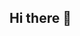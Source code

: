 ## Hi there 👋

<!--
**biaapedrosa/biaapedrosa** is a ✨ _special_ ✨ repository because its `README.md` (this file) appears on your GitHub profile.

Here are some ideas to get you started:

- 🔭 Eu sou uma estudante da cesar school de CC do primeiro período
- 🌱 Eu estou aprendendo python 
- 👯 Estou procurando participar de projetos que agreguem nos meus estudos e aprendizados
- 🤔 Estou procurando ajuda de como evoluir cada vez mais no meu profissional
- 💬 Me pergunte sobre coisas da área para testar meus conhecimentos
- 📫 Você pode me encontrar no e-mail (bfsp@cesar.school) ou pelo git 
- 😄 Pronous:She/her
- ⚡ Fun fact: Eu sou uma pessoa que apesar de ser da área de exatas tem como seu hobby favorito ler livros
-->
